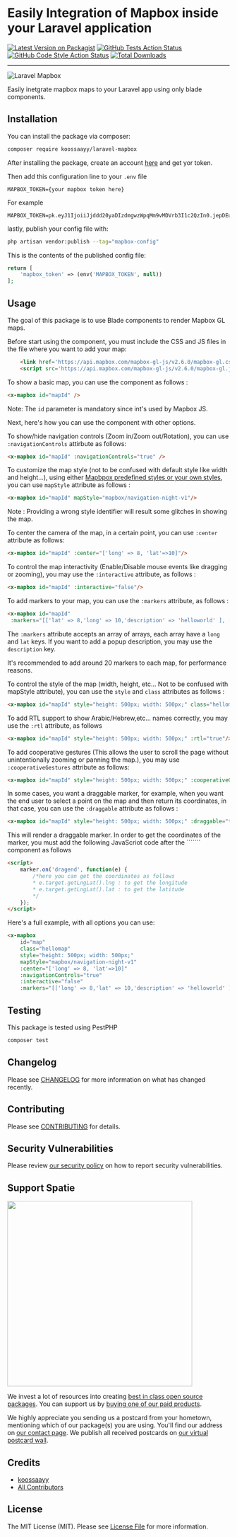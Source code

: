 # Easily Integration of Mapbox inside your Laravel application

[![Latest Version on Packagist](https://img.shields.io/packagist/v/koossaayy/laravel-mapbox.svg?style=flat-square)](https://packagist.org/packages/koossaayy/laravel-mapbox)
[![GitHub Tests Action Status](https://img.shields.io/github/workflow/status/koossaayy/laravel-mapbox/run-tests?label=tests)](https://github.com/koossaayy/laravel-mapbox/actions?query=workflow%3Arun-tests+branch%3Amain)
[![GitHub Code Style Action Status](https://img.shields.io/github/workflow/status/koossaayy/laravel-mapbox/Check%20&%20fix%20styling?label=code%20style)](https://github.com/koossaayy/laravel-mapbox/actions?query=workflow%3A"Check+%26+fix+styling"+branch%3Amain)
[![Total Downloads](https://img.shields.io/packagist/dt/koossaayy/laravel-mapbox.svg?style=flat-square)](https://packagist.org/packages/koossaayy/laravel-mapbox)

---


![Laravel Mapbox](https://banners.beyondco.de/Laravel%20Mapbox.png?theme=dark&packageManager=composer+require&packageName=koossaayy%2Flaravel-mapbox&pattern=architect&style=style_1&description=Easily+Integrate+Mapbox+into+your+Laravel+application&md=1&showWatermark=1&fontSize=100px&images=https%3A%2F%2Flaravel.com%2Fimg%2Flogomark.min.svg)


Easily inetgrate mapbox maps to your Laravel app using only blade components. 


## Installation

You can install the package via composer:

```bash
composer require koossaayy/laravel-mapbox
```

After installing the package, create an account [here](https://mapbox.com) and get yor token. 

Then  add this configuration line to your ```.env``` file

```
MAPBOX_TOKEN={your mapbox token here}
```
For example 
```
MAPBOX_TOKEN=pk.eyJ1IjoiiJjddd20yaDIzdmgwzWpqMm9vMDVrb3I1c2QzIn0.jepDEulAySscpF3o3w
```

lastly, publish your config file with:
```bash
php artisan vendor:publish --tag="mapbox-config"
```

This is the contents of the published config file:

```php
return [
    'mapbox_token' => (env('MAPBOX_TOKEN', null))
];
```

## Usage

The goal of this package is to use Blade components to render Mapbox GL maps. 

Before start using the component, you must include the CSS and JS files in the file where you want to add your map: 
```html
    <link href='https://api.mapbox.com/mapbox-gl-js/v2.6.0/mapbox-gl.css' rel='stylesheet' />
    <script src='https://api.mapbox.com/mapbox-gl-js/v2.6.0/mapbox-gl.js'></script>

```

To show a basic map, you can use the component as follows :
```html
<x-mapbox id="mapId" />
```

Note: The ```id``` parameter is mandatory since int's used by Mapbox JS. 

Next, here's how you can use the component with other options.


To show/hide navigation controls (Zoom in/Zoom out/Rotation), you can use ``` :navigationControls ``` attirbute  as follows: 
```html
<x-mapbox id="mapId" :navigationControls="true" />
```
To customize the map style (not to be confused with default style like width and height...), using either [Mapbpox predefined styles or your own styles](https://docs.mapbox.com/mapbox-gl-js/api/map/#:~:text=to%20ScrollZoomHandler%23enable%20.-,options.style,-(Object%20%7C%20string)), you can use ``` mapStyle ``` attribute as follows : 

```html
<x-mapbox id="mapId" mapStyle="mapbox/navigation-night-v1"/>
```

Note : Providing a wrong style identifier will result some glitches in showing the map. 

To center the camera of the map, in a certain point, you can use ``` :center ``` attribute as follows:

```html
<x-mapbox id="mapId" :center="['long' => 8, 'lat'=>10]"/>
```

To control the map interactivity (Enable/Disable mouse events like dragging or zooming), you may use 
the ``` :interactive ``` attribute, as follows :

```html
<x-mapbox id="mapId" :interactive="false"/>
```

To add markers to your map, you can use the ``` :markers ``` attribute, as follows :

```html
<x-mapbox id="mapId"
 :markers="[['lat' => 8,'long' => 10,'description' => 'helloworld' ], ['lat'=> 9,'long' => 10]]" />
```
The ``` :markers ``` attribute accepts an array of arrays, each array have a ``` long ``` and ``` lat ``` keys. 
If you want to add a popup description, you may use the ``` description ``` key.

It's recommended to add around 20 markers to each map, for performance reasons.

To control the style of the map (width, height, etc... Not to be confused with mapStyle attribute), you can use the   ``` style ``` and ``` class ``` attributes as follows : 

```html
<x-mapbox id="mapId" style="height: 500px; width: 500px;" class="hellomap"/>
```

To add RTL support to show Arabic/Hebrew,etc... names correctly, you may use the ```:rtl``` attribute, as follows

```html
<x-mapbox id="mapId" style="height: 500px; width: 500px;" :rtl="true"/>
```
To add cooperative gestures (This allows the user to scroll the page without unintentionally zooming or panning the map.), you may use ```:cooperativeGestures``` attribute as follows: 
```html
<x-mapbox id="mapId" style="height: 500px; width: 500px;" :cooperativeGestures="true"/>
```

In some cases, you want a draggable marker, for example, when you want the end user to select a point on the map and then return its coordinates, in that case, you can use the ```:draggable``` attribute as follows : 
```html
<x-mapbox id="mapId" style="height: 500px; width: 500px;" :draggable="true"/>
```
This will render a draggable marker. In order to get the coordinates of the marker, you must add the following JavaScriot code after the ````<x-mapbox></x-mapbox>``` component as follows 
```html
<script>
    marker.on('dragend', function(e) {
        /*here you can get the coordinates as follows 
        * e.target.getLngLat().lng : to get the longitude
        * e.target.getLngLat().lat : to get the latitude
        */
    });
</script>
```




Here's a full example, with all options you can use: 

```html
<x-mapbox 
    id="map" 
    class="hellomap" 
    style="height: 500px; width: 500px;" 
    mapStyle="mapbox/navigation-night-v1"
    :center="['long' => 8, 'lat'=>10]"
    :navigationControls="true"
    :interactive="false"
    :markers="[['long' => 8,'lat' => 10,'description' => 'helloworld' ], ['long'=> 9,'lat' => 10]]" />
```


## Testing

This package is tested using PestPHP

```bash
composer test
```

## Changelog

Please see [CHANGELOG](CHANGELOG.md) for more information on what has changed recently.

## Contributing

Please see [CONTRIBUTING](.github/CONTRIBUTING.md) for details.

## Security Vulnerabilities

Please review [our security policy](../../security/policy) on how to report security vulnerabilities.

## Support Spatie

[<img src="https://github-ads.s3.eu-central-1.amazonaws.com/laravel-mapbox.jpg?t=1" width="419px" />](https://spatie.be/github-ad-click/laravel-mapbox)

We invest a lot of resources into creating [best in class open source packages](https://spatie.be/open-source). You can support us by [buying one of our paid products](https://spatie.be/open-source/support-us).

We highly appreciate you sending us a postcard from your hometown, mentioning which of our package(s) you are using. You'll find our address on [our contact page](https://spatie.be/about-us). We publish all received postcards on [our virtual postcard wall](https://spatie.be/open-source/postcards).


## Credits

- [koossaayy](https://github.com/koossaayy)
- [All Contributors](../../contributors)

## License

The MIT License (MIT). Please see [License File](LICENSE.md) for more information.
